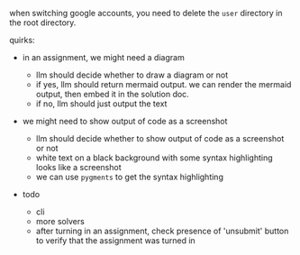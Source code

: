 when switching google accounts, you need to delete the `user` directory in the root directory.

quirks:

- in an assignment, we might need a diagram

  - llm should decide whether to draw a diagram or not
  - if yes, llm should return mermaid output. we can render the mermaid output, then embed it in the solution doc.
  - if no, llm should just output the text

- we might need to show output of code as a screenshot

  - llm should decide whether to show output of code as a screenshot or not
  - white text on a black background with some syntax highlighting looks like a screenshot
  - we can use `pygments` to get the syntax highlighting

- todo

  - cli
  - more solvers
  - after turning in an assignment, check presence of 'unsubmit' button to verify that the assignment was turned in
